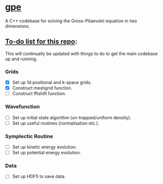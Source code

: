 # <u>gpe</u>
A C++ codebase for solving the Gross-Pitaevskii equation in two dimensions.

## <u>To-do list for this repo</u>:
This will continually be updated with things to do to get the main codebase up and running.

### Grids
- [x] Set up 1d positional and k-space grids.
- [x] Construct meshgrid function.
- [ ] Construct fftshift function.

### Wavefunction
- [ ] Set up initial state algorithm (un-trapped/uniform density).
- [ ] Set up useful routines (normalisation etc.).

### Symplectic Routine
- [ ] Set up kinetic energy evolution.
- [ ] Set up potential energy evolution.

### Data
- [ ] Set up HDF5 to save data.